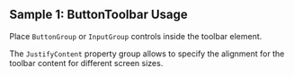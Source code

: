 ## Sample 1: ButtonToolbar Usage

Place `ButtonGroup` or `InputGroup` controls inside the toolbar element.

The `JustifyContent` property group allows to specify the alignment for the toolbar content for different screen sizes.
